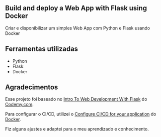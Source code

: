 ## Build and deploy a Web App with Flask using Docker

Criar e disponibilizar um simples Web App com Python e Flask usando Docker

## Ferramentas utilizadas

* Python
* Flask
* Docker

## Agradecimentos

Esse projeto foi baseado no [Intro To Web Development With Flask](https://www.youtube.com/watch?v=2e4STDACVA8&list=PLCC34OHNcOtqJBOLjXTd5xC0e-VD3siPn) do [Codemy.com](https://www.youtube.com/c/Codemycom).

Para configurar o CI/CD, utilizei o [Configure CI/CD for your application](https://docs.docker.com/language/python/configure-ci-cd/) do [Docker](https://docs.docker.com/language/python/).

Fiz alguns ajustes e adaptei para o meu aprendizado e conhecimento.
